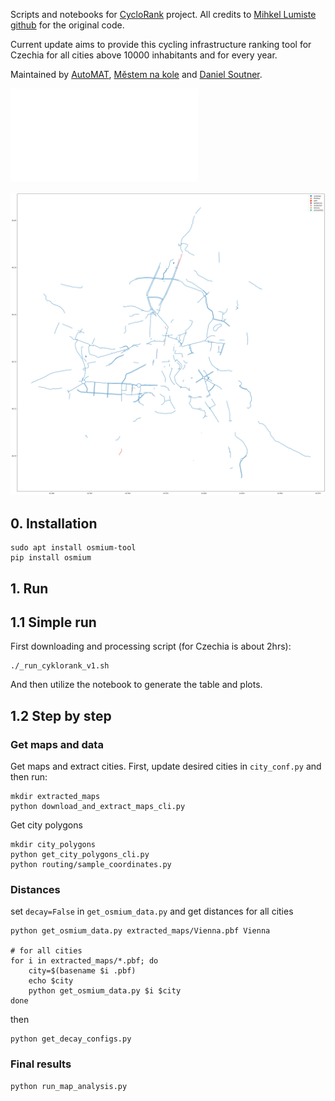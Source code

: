 Scripts and notebooks for [CycloRank](https://mlumiste.com//projects/cyclorank/) project.
All credits to [Mihkel Lumiste](https://mlumiste.com/) [github](https://github.com/skandium) for the original code.

Current update aims to provide this cycling infrastructure ranking tool for Czechia for all cities above 10000 inhabitants and 
for every year. 

Maintained by [AutoMAT](https://automat.cz/), [Městem na kole](https://mestemnakole.cz) 
and [Daniel Soutner](https://daniel.soutner.cz/).  

![](doc/table.cs.html)

![](doc/Plzeň_infra.png)

## 0. Installation

```shell
sudo apt install osmium-tool
pip install osmium
```


## 1. Run

## 1.1 Simple run

First downloading and processing script (for Czechia is about 2hrs):
```shell
./_run_cyklorank_v1.sh
```
And then utilize the notebook to generate the table and plots.

## 1.2 Step by step

### Get maps and data

Get maps and extract cities. 
First, update desired cities in `city_conf.py` and then run:

```shell
mkdir extracted_maps
python download_and_extract_maps_cli.py
```

Get city polygons
```shell
mkdir city_polygons
python get_city_polygons_cli.py
python routing/sample_coordinates.py
```

### Distances

set `decay=False` in `get_osmium_data.py`
and get distances for all cities
```shell
python get_osmium_data.py extracted_maps/Vienna.pbf Vienna

# for all cities
for i in extracted_maps/*.pbf; do
    city=$(basename $i .pbf)
    echo $city
    python get_osmium_data.py $i $city
done
```

then
```shell
python get_decay_configs.py
```

### Final results

```shell
python run_map_analysis.py
```